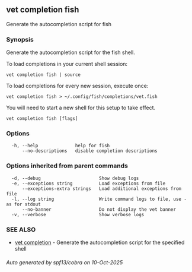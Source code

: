 ## vet completion fish

Generate the autocompletion script for fish

### Synopsis

Generate the autocompletion script for the fish shell.

To load completions in your current shell session:

	vet completion fish | source

To load completions for every new session, execute once:

	vet completion fish > ~/.config/fish/completions/vet.fish

You will need to start a new shell for this setup to take effect.


```
vet completion fish [flags]
```

### Options

```
  -h, --help              help for fish
      --no-descriptions   disable completion descriptions
```

### Options inherited from parent commands

```
  -d, --debug                      Show debug logs
  -e, --exceptions string          Load exceptions from file
      --exceptions-extra strings   Load additional exceptions from file
  -l, --log string                 Write command logs to file, use - as for stdout
      --no-banner                  Do not display the vet banner
  -v, --verbose                    Show verbose logs
```

### SEE ALSO

* [vet completion](vet_completion.md)	 - Generate the autocompletion script for the specified shell

###### Auto generated by spf13/cobra on 10-Oct-2025
